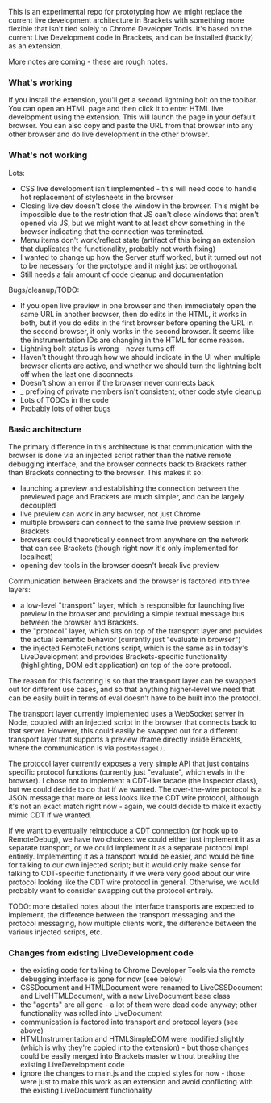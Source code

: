 This is an experimental repo for prototyping how we might replace the current live development architecture in Brackets with something more flexible that isn't tied solely to Chrome Developer Tools. It's based on the current Live Development code in Brackets, and can be installed (hackily) as an extension.

More notes are coming - these are rough notes.

### What's working

If you install the extension, you'll get a second lightning bolt on the toolbar. You can open an HTML page and then click it to enter HTML live development using the extension. This will launch the page in your default browser. You can also copy and paste the URL from that browser into any other browser and do live development in the other browser.

### What's not working

Lots:

* CSS live development isn't implemented - this will need code to handle hot replacement of stylesheets in the browser
* Closing live dev doesn't close the window in the browser. This might be impossible due to the restriction that JS can't close windows that aren't opened via JS, but we might want to at least show something in the browser indicating that the connection was terminated.
* Menu items don't work/reflect state (artifact of this being an extension that duplicates the functionality, probably not worth fixing)
* I wanted to change up how the Server stuff worked, but it turned out not to be necessary for the prototype and it might just be orthogonal.
* Still needs a fair amount of code cleanup and documentation

Bugs/cleanup/TODO:

* If you open live preview in one browser and then immediately open the same URL in another browser, then do edits in the HTML, it works in both, but if you do edits in the first browser before opening the URL in the second browser, it only works in the second browser. It seems like the instrumentation IDs are changing in the HTML for some reason.
* Lightning bolt status is wrong - never turns off
* Haven't thought through how we should indicate in the UI when multiple browser clients are active, and whether we should turn the lightning bolt off when the last one disconnects
* Doesn't show an error if the browser never connects back
* _ prefixing of private members isn't consistent; other code style cleanup
* Lots of TODOs in the code
* Probably lots of other bugs

### Basic architecture

The primary difference in this architecture is that communication with the browser is done via an injected script rather than the native remote debugging interface, and the browser connects back to Brackets rather than Brackets connecting to the browser. This makes it so:

* launching a preview and establishing the connection between the previewed page and Brackets are much simpler, and can be largely decoupled
* live preview can work in any browser, not just Chrome
* multiple browsers can connect to the same live preview session in Brackets
* browsers could theoretically connect from anywhere on the network that can see Brackets (though right now it's only implemented for localhost)
* opening dev tools in the browser doesn't break live preview

Communication between Brackets and the browser is factored into three layers:

* a low-level "transport" layer, which is responsible for launching live preview in the browser and providing a simple textual message bus between the browser and Brackets.
* the "protocol" layer, which sits on top of the transport layer and provides the actual semantic behavior (currently just "evaluate in browser")
* the injected RemoteFunctions script, which is the same as in today's LiveDevelopment and provides Brackets-specific functionality (highlighting, DOM edit application) on top of the core protocol.

The reason for this factoring is so that the transport layer can be swapped out for different use cases, and so that anything higher-level we need that can be easily built in terms of eval doesn't have to be built into the protocol. 

The transport layer currently implemented uses a WebSocket server in Node, coupled with an injected script in the browser that connects back to that server. However, this could easily be swapped out for a different transport layer that supports a preview iframe directly inside Brackets, where the communication is via `postMessage()`.

The protocol layer currently exposes a very simple API that just contains specific protocol functions (currently just "evaluate", which evals in the browser). I chose not to implement a CDT-like facade (the Inspector class), but we could decide to do that if we wanted. The over-the-wire protocol is a JSON message that more or less looks like the CDT wire protocol, although it's not an exact match right now - again, we could decide to make it exactly mimic CDT if we wanted.

If we want to eventually reintroduce a CDT connection (or hook up to RemoteDebug), we have two choices: we could either just implement it as a separate transport, or we could implement it as a separate protocol impl entirely. Implementing it as a transport would be easier, and would be fine for talking to our own injected script; but it would only make sense for talking to CDT-specific functionality if we were very good about our wire protocol looking like the CDT wire protocol in general. Otherwise, we would probably want to consider swapping out the protocol entirely.

TODO: more detailed notes about the interface transports are expected to implement, the difference between the transport messaging and the protocol messaging, how multiple clients work, the difference between the various injected scripts, etc.

### Changes from existing LiveDevelopment code

* the existing code for talking to Chrome Developer Tools via the remote debugging interface is gone for now (see below)
* CSSDocument and HTMLDocument were renamed to LiveCSSDocument and LiveHTMLDocument, with a new LiveDocument base class
* the "agents" are all gone - a lot of them were dead code anyway; other functionality was rolled into LiveDocument
* communication is factored into transport and protocol layers (see above)
* HTMLInstrumentation and HTMLSimpleDOM were modified slightly (which is why they're copied into the extension) - but those changes could be easily merged into Brackets master without breaking the existing LiveDevelopment code
* ignore the changes to main.js and the copied styles for now - those were just to make this work as an extension and avoid conflicting with the existing LiveDocument functionality